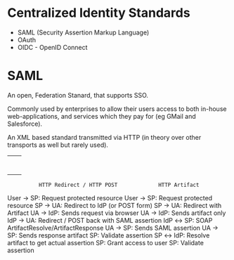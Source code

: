 # Centralized Identity Standards

  - SAML (Security Assertion Markup Language)
  - OAuth
  - OIDC - OpenID Connect

# SAML 
An open, Federation Stanard, that supports SSO.

Commonly used by enterprises to allow their users access to both in-house web-applications, and services which they pay for (eg GMail and Salesforce).

An XML based standard transmitted via HTTP (in theory over other transports as well but rarely used).


|     |     |
| --- | --- |
|     |     |
|     |     |
|     |     |
|     |     |
|     |     |
|     |     |
|     |     |

              HTTP Redirect / HTTP POST             HTTP Artifact
User → SP: Request protected resource     User → SP: Request protected resource
SP → UA: Redirect to IdP (or POST form)  SP → UA: Redirect with Artifact
UA → IdP: Sends request via browser     UA → IdP: Sends artifact only
IdP → UA: Redirect / POST back with SAML assertion  IdP ↔ SP: SOAP ArtifactResolve/ArtifactResponse
UA → SP: Sends SAML assertion           UA → SP: Sends response artifact
SP: Validate assertion                   SP ↔ IdP: Resolve artifact to get actual assertion
SP: Grant access to user                 SP: Validate assertion
